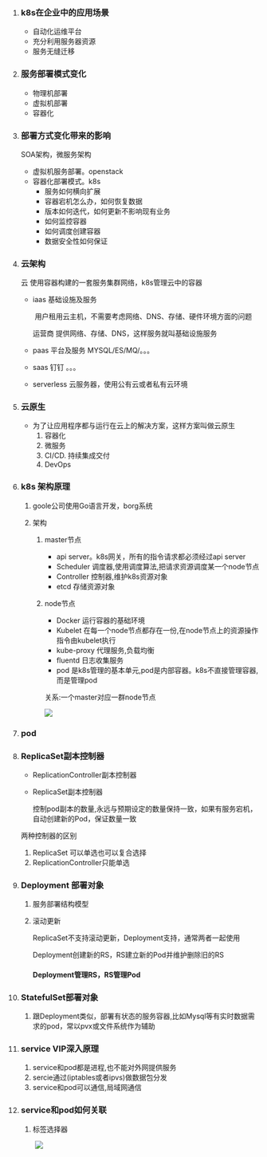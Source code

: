 1. ### k8s在企业中的应用场景 

   - 自动化运维平台
   - 充分利用服务器资源
   - 服务无缝迁移

2. ### 服务部署模式变化

   - 物理机部署
   - 虚拟机部署
   - 容器化

3. ### 部署方式变化带来的影响

   SOA架构，微服务架构

   - 虚拟机服务部署。openstack
   - 容器化部署模式。k8s
     - 服务如何横向扩展
     - 容器宕机怎么办，如何恢复数据
     - 版本如何迭代，如何更新不影响现有业务
     - 如何监控容器
     - 如何调度创建容器
     - 数据安全性如何保证

4. ### 云架构

   云 使用容器构建的一套服务集群网络，k8s管理云中的容器

   - iaas  基础设施及服务

     ​    用户租用云主机，不需要考虑网络、DNS、存储、硬件环境方面的问题

        运营商 提供网络、存储、DNS，这样服务就叫基础设施服务

   - paas 平台及服务  MYSQL/ES/MQ/。。。

   - saas 钉钉  。。。

   - serverless  云服务器，使用公有云或者私有云环境

5. ### 云原生

   - 为了让应用程序都与运行在云上的解决方案，这样方案叫做云原生
     1. 容器化
     2. 微服务
     3. CI/CD. 持续集成交付
     4. DevOps

6. ### k8s 架构原理

   1. goole公司使用Go语言开发，borg系统

   2. 架构

      1. master节点

         - api server。k8s网关，所有的指令请求都必须经过api server
         - Scheduler  调度器,使用调度算法,把请求资源调度某一个node节点
         - Controller 控制器,维护k8s资源对象
         - etcd 存储资源对象

      2. node节点

         - Docker 运行容器的基础环境
         - Kubelet 在每一个node节点都存在一份,在node节点上的资源操作指令由kubelet执行
         - kube-proxy 代理服务,负载均衡
         - fluentd 日志收集服务
         - pod 是k8s管理的基本单元,pod是内部容器。k8s不直接管理容器,而是管理pod

         关系:一个master对应一群node节点

         ![](https://images2018.cnblogs.com/blog/1411267/201807/1411267-20180708171415257-822334387.jpg)





7. ### pod

8. ### ReplicaSet副本控制器

   - ReplicationController副本控制器

   - ReplicaSet副本控制器

     控制pod副本的数量,永远与预期设定的数量保持一致，如果有服务宕机，自动创建新的Pod，保证数量一致

   两种控制器的区别

   1. ReplicaSet 可以单选也可以复合选择
   2. ReplicationController只能单选

9. ### Deployment 部署对象

   1. 服务部署结构模型

   2. 滚动更新

      ReplicaSet不支持滚动更新，Deployment支持，通常两者一起使用

      Deployment创建新的RS，RS建立新的Pod并维护删除旧的RS

      #### Deployment管理RS，RS管理Pod

10. ### StatefulSet部署对象

    1. 跟Deployment类似，部署有状态的服务容器,比如Mysql等有实时数据需求的pod，常以pvx或文件系统作为辅助
    
11. ### service VIP深入原理

    1. service和pod都是进程,也不能对外网提供服务
    2. sercie通过(iptables或者ipvs)做数据包分发
    3. service和pod可以通信,局域网通信

12. ### service和pod如何关联

    1. 标签选择器

       ​		![](/Users/rbl/Desktop/截图/k8s.png)

       

